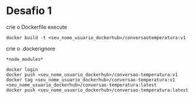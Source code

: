 # Desafio 1


crie o Dockerfile
execute 
```
docker build -t <seu_nome_usuario_dockerhub>/conversaotemperatura:v1
```
crie o .dockerignore
```
*node_modules*
```

```
docker login
docker push <seu_nome_usuario_dockerhub>/conversao-temperatura:v1
docker tag <seu_nome_usuario_dockerhub>/conversao-temperatura:v1 <seu_nome_usuario_dockerhub>/conversao-temperatura:latest
docker push <seu_nome_usuario_dockerhub>/conversao-temperatura:latest
```
